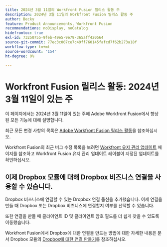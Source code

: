 ```yaml
---
title: 2024년 3월 11일의 Workfront Fusion 릴리스 활동 주
description: 2024년 3월 11일의 Workfront Fusion 릴리스 활동 주
author: Becky
feature: Product Announcements, Workfront Fusion
recommendations: noDisplay, noCatalog
hidefromtoc: true
exl-id: 73250755-9feb-49e5-9e79-365aff420564
source-git-commit: 77ec3c007ce7c49ff760145fafcd7f62b273a18f
workflow-type: tm+mt
source-wordcount: '154'
ht-degree: 0%

---
```


# Workfront Fusion 릴리스 활동: 2024년 3월 11일이 있는 주

이 페이지에서는 2024년 3월 11일이 있는 주에 Adobe Workfront Fusion에서 향상된 모든 기능에 대해 설명합니다.

최근 모든 변경 사항의 목록은 [Adobe Workfront Fusion 릴리스 활동](/help/workfront-fusion/fusion-product-releases/fusion-release-activity.md)을 참조하십시오.

Workfront Fusion의 최근 버그 수정 목록을 보려면 [Workfront 유지 관리 업데이트](https://experienceleague.adobe.com/docs/workfront-known-issues/releases/current-updates.html) 페이지를 참조하고 Workfront Fusion 유지 관리 업데이트 레이블이 지정된 업데이트를 확인하십시오.

## 이제 Dropbox 모듈에 대해 Dropbox 비즈니스 연결을 사용할 수 있습니다.

Dropbox 비즈니스에 연결할 수 있는 Dropbox 연결 옵션을 추가했습니다. 이제 연결을 만들 때 Dropbox 또는 Dropbox 비즈니스에 연결할지 여부를 선택할 수 있습니다.

또한 연결을 만들 때 클라이언트 ID 및 클라이언트 암호 필드를 더 쉽게 찾을 수 있도록 이동했습니다.

Workfront Fusion에서 Dropbox에 대한 연결을 만드는 방법에 대한 자세한 내용은 문서 Dropbox 모듈의 [Dropbox에 대한 연결 만들기](/help/workfront-fusion/references/apps-and-modules/third-party-connectors/dropbox-modules.md#create-a-connection-to-dropbox)를 참조하십시오.
